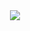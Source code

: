<div id="header" align="center">
  <img src="https://media.giphy.com/media/gjrYDwbjnK8x36xZIO/giphy.gif" />
</div>
